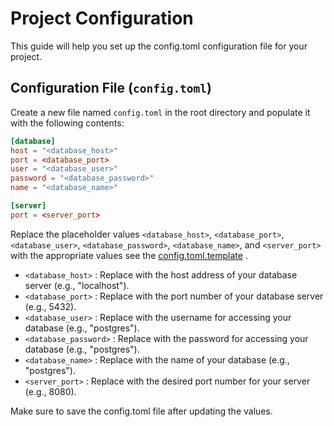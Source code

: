 # Project Configuration

This guide will help you set up the config.toml configuration file for your project.

## Configuration File (`config.toml`)

Create a new file named `config.toml` in the root directory and populate it with the following contents:

```toml
[database]
host = "<database_host>"
port = <database_port>
user = "<database_user>"
password = "<database_password>"
name = "<database_name>"

[server]
port = <server_port>
```

Replace the placeholder values `<database_host>`, `<database_port>`, `<database_user>`, `<database_password>`, `<database_name>`, and `<server_port>` with the appropriate values see the [config.toml.template](../config.toml.template) .

- `<database_host>`         : Replace with the host address of your database server (e.g., "localhost").
- `<database_port>`         : Replace with the port number of your database server (e.g., 5432).
- `<database_user>`         : Replace with the username for accessing your database (e.g., "postgres").
- `<database_password>`     : Replace with the password for accessing your database (e.g., "postgres").
- `<database_name>`         : Replace with the name of your database (e.g., "postgres").
- `<server_port>`           : Replace with the desired port number for your server (e.g., 8080).

Make sure to save the config.toml file after updating the values.
